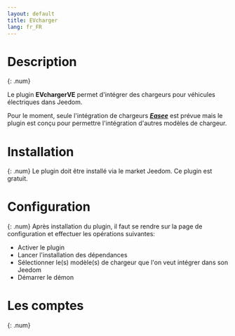 ```yaml
---
layout: default
title: EVcharger
lang: fr_FR
---
```

# Description
{: .num}

Le plugin **EVchargerVE** permet d'intégrer des chargeurs pour véhicules électriques dans Jeedom.

Pour le moment, seule l'intégration de chargeurs ***[Easee](http://easee.com)*** est prévue mais le plugin est conçu pour permettre l'intégration d'autres modèles de chargeur.

# Installation
{: .num}
Le plugin doit être installé via le market Jeedom. Ce plugin est gratuit.

# Configuration
{: .num}
Après installation du plugin, il faut se rendre sur la page de configuration et effectuer les opérations suivantes: 
+ Activer le plugin
+ Lancer l'installation des dépendances
+ Sélectionner le(s) modèle(s) de chargeur que l'on veut intégrer dans son Jeedom
+ Démarrer le démon

# Les comptes 
{: .num}
